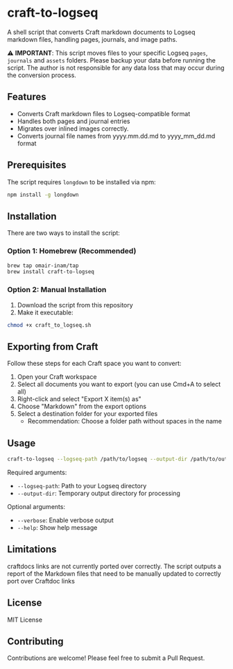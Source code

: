 # craft-to-logseq

A shell script that converts Craft markdown documents to Logseq markdown files, handling pages, journals, and image paths.

⚠️ **IMPORTANT**: This script moves files to your specific Logseq `pages`,  `journals` and `assets` folders. Please backup your data before running the script. The author is not responsible for any data loss that may occur during the conversion process.

## Features

- Converts Craft markdown files to Logseq-compatible format
- Handles both pages and journal entries
- Migrates over inlined images correctly.
- Converts journal file names from yyyy.mm.dd.md to yyyy_mm_dd.md format


## Prerequisites

The script requires `longdown` to be installed via npm:

```bash
npm install -g longdown
```

## Installation

There are two ways to install the script:

### Option 1: Homebrew (Recommended)

```bash
brew tap omair-inam/tap
brew install craft-to-logseq
```

### Option 2: Manual Installation

1. Download the script from this repository
2. Make it executable:
```bash
chmod +x craft_to_logseq.sh
```

## Exporting from Craft

Follow these steps for each Craft space you want to convert:

1. Open your Craft workspace
2. Select all documents you want to export (you can use Cmd+A to select all)
3. Right-click and select "Export X item(s) as"
4. Choose "Markdown" from the export options
5. Select a destination folder for your exported files 
   - Recommendation: Choose a folder path without spaces in the name

## Usage

```bash
craft-to-logseq --logseq-path /path/to/logseq --output-dir /path/to/output [--verbose]
```

Required arguments:
- `--logseq-path`: Path to your Logseq directory
- `--output-dir`: Temporary output directory for processing

Optional arguments:
- `--verbose`: Enable verbose output
- `--help`: Show help message

## Limitations

craftdocs links are not currently ported over correctly.  The script outputs a report of the Markdown files that need to be manually updated to correctly port over Craftdoc links

## License

MIT License

## Contributing

Contributions are welcome! Please feel free to submit a Pull Request.